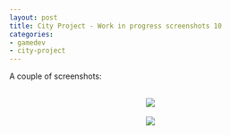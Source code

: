 ```yaml
---
layout: post
title: City Project - Work in progress screenshots 10
categories:
- gamedev
- city-project
---
```


A couple of screenshots:<br /><br /><div class="separator" style="clear: both; text-align: center;"><img border="0" src="http://4.bp.blogspot.com/-riUgwm5WZi0/Tgm0EApQrDI/AAAAAAAAAFE/DZtEXlClhGs/s1600/blog.binarynonsense.com_20110628_1.jpg" /></div><br /><div class="separator" style="clear: both; text-align: center;"><img border="0" src="http://1.bp.blogspot.com/-JItTDf4p9QY/Tgm0HayglGI/AAAAAAAAAFM/9zvdDxycPos/s1600/blog.binarynonsense.com_20110628_2.jpg" /></div>